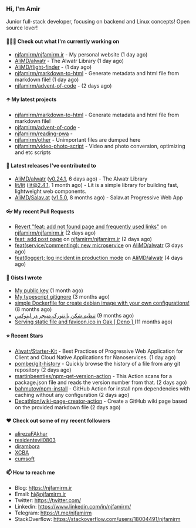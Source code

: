 ### Hi, I'm Amir

Junior full-stack developer, focusing on backend and Linux concepts!
Open source lover!

#### 👨🏻‍💻 Check out what I'm currently working on

- [njfamirm/njfamirm.ir](https://github.com/njfamirm/njfamirm.ir) - My personal website (1 day ago)
- [AliMD/alwatr](https://github.com/AliMD/alwatr) - The Alwatr Library (1 day ago)
- [AliMD/flight-finder](https://github.com/AliMD/flight-finder) -  (1 day ago)
- [njfamirm/markdown-to-html](https://github.com/njfamirm/markdown-to-html) - Generate metadata and html file from markdown file! (1 day ago)
- [njfamirm/advent-of-code](https://github.com/njfamirm/advent-of-code) -  (2 days ago)

#### ☂️ My latest projects

- [njfamirm/markdown-to-html](https://github.com/njfamirm/markdown-to-html) - Generate metadata and html file from markdown file!
- [njfamirm/advent-of-code](https://github.com/njfamirm/advent-of-code) - 
- [njfamirm/reading-pwa](https://github.com/njfamirm/reading-pwa) - 
- [njfamirm/other](https://github.com/njfamirm/other) - Unimportant files are dumped here
- [njfamirm/video-photo-script](https://github.com/njfamirm/video-photo-script) - Video and photo conversion, optimizing and etc scripts

#### 🎉 Latest releases I've contributed to

- [AliMD/alwatr](https://github.com/AliMD/alwatr) ([v0.24.1](https://github.com/AliMD/alwatr/releases/tag/v0.24.1), 6 days ago) - The Alwatr Library
- [lit/lit](https://github.com/lit/lit) ([lit@2.4.1](https://github.com/lit/lit/releases/tag/lit%402.4.1), 1 month ago) - Lit is a simple library for building fast, lightweight web components.
- [AliMD/Salav.at](https://github.com/AliMD/Salav.at) ([v1.5.0](https://github.com/AliMD/Salav.at/releases/tag/v1.5.0), 8 months ago) - Salav.at Progressive Web App

#### 👓 My recent Pull Requests

- [Revert &#34;feat: add not found page and frequently used links&#34;](https://github.com/njfamirm/njfamirm.ir/pull/67) on [njfamirm/njfamirm.ir](https://github.com/njfamirm/njfamirm.ir) (2 days ago)
- [feat: add post page](https://github.com/njfamirm/njfamirm.ir/pull/66) on [njfamirm/njfamirm.ir](https://github.com/njfamirm/njfamirm.ir) (2 days ago)
- [feat(service/commenting): new microservice](https://github.com/AliMD/alwatr/pull/459) on [AliMD/alwatr](https://github.com/AliMD/alwatr) (3 days ago)
- [feat(logger): log incident in production mode](https://github.com/AliMD/alwatr/pull/458) on [AliMD/alwatr](https://github.com/AliMD/alwatr) (4 days ago)

#### 📓 Gists I wrote

- [My public key](https://gist.github.com/879f720c9ca74a0934ce571b7285ed34) (1 month ago)
- [My typescript gitignore](https://gist.github.com/6a40b1912daab3f91a02a7b53f3f76c3) (3 months ago)
- [simple Dockerfile for create debian image with your own configurations!](https://gist.github.com/cfe714a8c5ea994d53caacf3eeb3ff6c) (8 months ago)
- [تنظیم شکن با نتورک منیجر در لینوکس](https://gist.github.com/cc40c344e89bdcdf77085cbf1fc05162) (9 months ago)
- [Serving static file and favicon.ico in Oak [ Deno ] ](https://gist.github.com/9bcaca2b6a672e729c099193b4aafe9f) (11 months ago)

#### ⭐ Recent Stars

- [Alwatr/Starter-Kit](https://github.com/Alwatr/Starter-Kit) - Best Practices of Progressive Web Application for Client and Cloud Native Applications for Nanoservices. (1 day ago)
- [pomber/git-history](https://github.com/pomber/git-history) - Quickly browse the history of a file from any git repository (2 days ago)
- [martinbeentjes/npm-get-version-action](https://github.com/martinbeentjes/npm-get-version-action) - This Action scans for a package.json file and reads the version number from that. (2 days ago)
- [bahmutov/npm-install](https://github.com/bahmutov/npm-install) - GitHub Action for install npm dependencies with caching without any configuration (2 days ago)
- [Decathlon/wiki-page-creator-action](https://github.com/Decathlon/wiki-page-creator-action) - Create a GitHub wiki page based on the provided markdown file (2 days ago)

#### ♥️ Check out some of my recent followers

- [alirezaFAkhar](https://github.com/alirezaFAkhar)
- [residentevil0803](https://github.com/residentevil0803)
- [dirambora](https://github.com/dirambora)
- [XCBA](https://github.com/XCBA)
- [cumsoft](https://github.com/cumsoft)

#### 📫 How to reach me

- Blog: https://njfamirm.ir
- Email: hi@njfamirm.ir
- Twitter: https://twitter.com/
- Linkedin: https://www.linkedin.com/in/njfamirm/
- Telegram: https://t.me/njfamirm
- StackOverflow: https://stackoverflow.com/users/18004491/njfamirm
